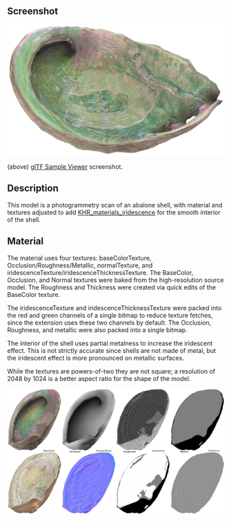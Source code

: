 ## Screenshot

![A screenshot of the glTF model in the glTF Sample Viewer.](screenshot/screenshot_Large.jpg)

(above) [glTF Sample Viewer](https://github.khronos.org/glTF-Sample-Viewer-Release/) screenshot.

## Description

This model is a photogrammetry scan of an abalone shell, with material and textures adjusted to add [KHR_materials_iridescence](https://github.com/KhronosGroup/glTF/tree/master/extensions/2.0/Khronos/KHR_materials_iridescence) for the smooth interior of the shell.

## Material

The material uses four textures: baseColorTexture, Occlusion/Roughness/Metallic, normalTexture, and iridescenceTexture/iridescenceThicknessTexture. The BaseColor, Occlusion, and Normal textures were baked from the high-resolution source model. The Roughness and Thickness were created via quick edits of the BaseColor texture. 

The iridescenceTexture and iridescenceThicknessTexture were packed into the red and green channels of a single bitmap to reduce texture fetches, since the extension uses these two channels by default. The Occlusion, Roughness, and metallic were also packed into a single bitmap. 

The interior of the shell uses partial metalness to increase the iridescent effect. This is not strictly accurate since shells are not made of metal, but the iridescent effect is more pronounced on metallic surfaces.

While the textures are powers-of-two they are not square; a resolution of 2048 by 1024 is a better aspect ratio for the shape of the model. 

![screenshot](screenshot/textures.jpg)